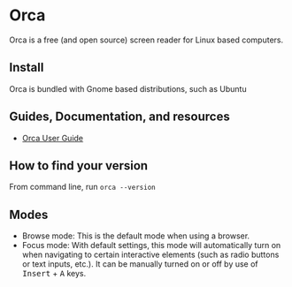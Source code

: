 # Orca

Orca is a free (and open source) screen reader for Linux based computers.

## Install

Orca is bundled with Gnome based distributions, such as Ubuntu

## Guides, Documentation, and resources

* [Orca User Guide](https://help.gnome.org/users/orca/stable/)

## How to find your version

From command line, run `orca --version`

## Modes

* Browse mode: This is the default mode when using a browser.
* Focus mode: With default settings, this mode will automatically turn on when navigating to certain interactive elements (such as radio buttons or text inputs, etc.). It can be manually turned on or off by use of <kbd>Insert</kbd> + <kbd>A</kbd> keys.

